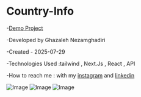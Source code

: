 # Country-Info


-[Demo Project](https://country-info-blond-five.vercel.app/) 

-Developed by Ghazaleh Nezamghadiri

-Created - 2025-07-29

-Technologies Used :tailwind , Next.Js , React , API

-How to reach me : with my [instagram](https://www.instagram.com/ghazale.ghadiri/?hl=en) and [linkedin](https://www.linkedin.com/in/ghazaleh-nezamghadiri-06b626302/)

![Image](https://github.com/user-attachments/assets/d35fdfd2-fff0-4f67-a978-4b3a146aece0)
![Image](https://github.com/user-attachments/assets/8f03272e-329f-4921-90d1-7bac8383b16b)
![Image](https://github.com/user-attachments/assets/0398cb1a-3cca-409b-93a4-00ab342562b5)
